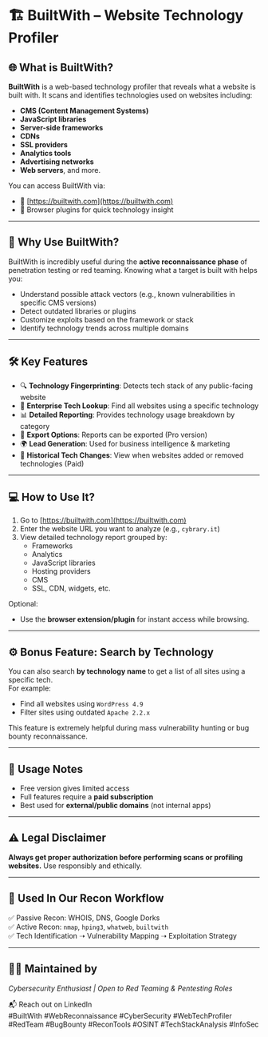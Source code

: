 # 🏗️ BuiltWith – Website Technology Profiler

## 🌐 What is BuiltWith?

**BuiltWith** is a web-based technology profiler that reveals what a website is built with. It scans and identifies technologies used on websites including:

- **CMS (Content Management Systems)**
- **JavaScript libraries**
- **Server-side frameworks**
- **CDNs**
- **SSL providers**
- **Analytics tools**
- **Advertising networks**
- **Web servers**, and more.

You can access BuiltWith via:
- 🔗 [https://builtwith.com](https://builtwith.com)
- 🔌 Browser plugins for quick technology insight

---

## 🎯 Why Use BuiltWith?

BuiltWith is incredibly useful during the **active reconnaissance phase** of penetration testing or red teaming. Knowing what a target is built with helps you:

- Understand possible attack vectors (e.g., known vulnerabilities in specific CMS versions)
- Detect outdated libraries or plugins
- Customize exploits based on the framework or stack
- Identify technology trends across multiple domains

---

## 🛠️ Key Features

- 🔍 **Technology Fingerprinting**: Detects tech stack of any public-facing website
- 🏢 **Enterprise Tech Lookup**: Find all websites using a specific technology
- 📊 **Detailed Reporting**: Provides technology usage breakdown by category
- 📄 **Export Options**: Reports can be exported (Pro version)
- 🌍 **Lead Generation**: Used for business intelligence & marketing
- 🧠 **Historical Tech Changes**: View when websites added or removed technologies (Paid)

---

## 💻 How to Use It?

1. Go to [https://builtwith.com](https://builtwith.com)
2. Enter the website URL you want to analyze (e.g., `cybrary.it`)
3. View detailed technology report grouped by:
   - Frameworks
   - Analytics
   - JavaScript libraries
   - Hosting providers
   - CMS
   - SSL, CDN, widgets, etc.

Optional:
- Use the **browser extension/plugin** for instant access while browsing.

---

## ⚙️ Bonus Feature: Search by Technology

You can also search **by technology name** to get a list of all sites using a specific tech.  
For example:
- Find all websites using `WordPress 4.9`
- Filter sites using outdated `Apache 2.2.x`

This feature is extremely helpful during mass vulnerability hunting or bug bounty reconnaissance.

---

## 🔐 Usage Notes

- Free version gives limited access
- Full features require a **paid subscription**
- Best used for **external/public domains** (not internal apps)

---

## ⚠️ Legal Disclaimer

**Always get proper authorization before performing scans or profiling websites.** Use responsibly and ethically.

---

## 🧰 Used In Our Recon Workflow

✅ Passive Recon: WHOIS, DNS, Google Dorks  
✅ Active Recon: `nmap`, `hping3`, `whatweb`, `builtwith`  
✅ Tech Identification ➝ Vulnerability Mapping ➝ Exploitation Strategy

---

## 👨‍💻 Maintained by

*Cybersecurity Enthusiast | Open to Red Teaming & Pentesting Roles*

📬 Reach out on LinkedIn  
#BuiltWith #WebReconnaissance #CyberSecurity #WebTechProfiler #RedTeam #BugBounty #ReconTools #OSINT #TechStackAnalysis #InfoSec
